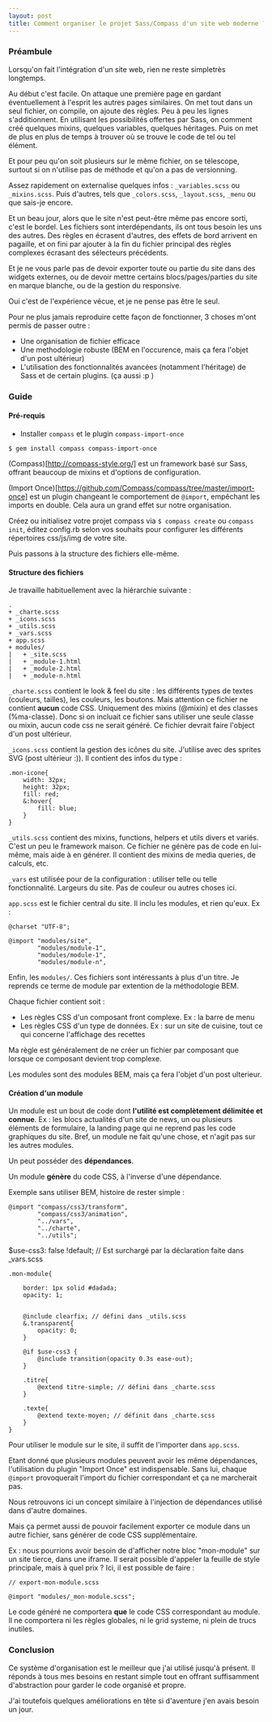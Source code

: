 ```yaml
---
layout: post
title: Comment organiser le projet Sass/Compass d'un site web moderne ?
---
```


### Préambule

Lorsqu'on fait l'intégration d'un site web, rien ne reste simpletrès longtemps.

Au début c'est facile. On attaque une première page en gardant éventuellement à l'esprit les autres pages similaires. On met tout dans un seul fichier, on compile, on ajoute des règles. Peu à peu les lignes s'additionnent. En utilisant les possibilités offertes par Sass, on comment créé quelques mixins, quelques variables, quelques héritages. Puis on met de plus en plus de temps à trouver où se trouve le code de tel ou tel élément.

Et pour peu qu'on soit plusieurs sur le même fichier, on se télescope, surtout si on n'utilise pas de méthode et qu'on a pas de versionning.

Assez rapidement on externalise quelques infos : ``_variables.scss`` ou ``_mixins.scss``. Puis d'autres, tels que ``_colors.scss``, ``_layout.scss``, ``_menu`` ou que sais-je encore.

Et un beau jour, alors que le site n'est peut-être même pas encore sorti, c'est le bordel. Les fichiers sont interdépendants, ils ont tous besoin les uns des autres. Des règles en écrasent d'autres, des effets de bord arrivent en pagaille, et on fini par ajouter à la fin du fichier principal des règles complexes écrasant des sélecteurs précédents.

Et je ne vous parle pas de devoir exporter toute ou partie du site dans des widgets externes, ou de devoir mettre certains blocs/pages/parties du site en marque blanche, ou de la gestion du responsive.

Oui c'est de l'expérience vécue, et je ne pense pas être le seul.

Pour ne plus jamais reproduire cette façon de fonctionner, 3 choses m'ont permis de passer outre :

- Une organisation de fichier efficace
- Une methodologie robuste (BEM en l'occurence, mais ça fera l'objet d'un post ultérieur)
- L'utilisation des fonctionnalités avancées (notamment l'héritage) de Sass et de certain plugins. (ça aussi :p )


### Guide


#### Pré-requis

- Installer ``compass`` et le plugin ``compass-import-once``

```$ gem install compass compass-import-once```
    

(Compass)[http://compass-style.org/] est un framework basé sur Sass, offrant beaucoup de mixins et d'options de configuration.

(Import Once)[https://github.com/Compass/compass/tree/master/import-once] est un plugin changeant le comportement de ``@import``, empêchant les imports en double. Cela aura un grand effet sur notre organisation.

Créez ou initialisez votre projet compass via ``$ compass create`` ou ``compass init``, éditez config.rb selon vos souhaits pour configurer les différents répertoires css/js/img de votre site.

Puis passons à la structure des fichiers elle-même.

#### Structure des fichiers

Je travaille habituellement avec la hiérarchie suivante :

    .
    + _charte.scss
    + _icons.scss
    + _utils.scss
    + _vars.scss
    + app.scss
    + modules/
    |   + _site.scss
    |   + _module-1.html
    |   + _module-2.html
    |   + _module-n.html


``_charte.scss`` contient le look & feel du site : les différents types de textes (couleurs, tailles), les couleurs, les boutons. Mais attention ce fichier ne contient **aucun** code CSS. Uniquement des mixins (@mixin) et des classes (%ma-classe). Donc si on incluait ce fichier sans utiliser une seule classe ou mixin, aucun code css ne serait généré. Ce fichier devrait faire l'object d'un post ultérieur.

``_icons.scss`` contient la gestion des icônes du site. J'utilise avec des sprites SVG (post ultérieur :)). Il contient des infos du type :

    .mon-icone{
        width: 32px;
        height: 32px;
        fill: red;
        &:hover{
            fill: blue;
        }
    }

``_utils.scss`` contient des mixins, functions, helpers et utils divers et variés. C'est un peu le framework maison. Ce fichier ne génère pas de code en lui-même, mais aide à en générer. Il contient des mixins de media queries, de calculs, etc.

``_vars`` est utilisée pour de la configuration : utiliser telle ou telle fonctionnalité. Largeurs du site. Pas de couleur ou autres choses ici.

``app.scss`` est le fichier central du site. Il inclu les modules, et rien qu'eux. Ex : 


    @charset "UTF-8";

    @import "modules/site",
            "modules/module-1",
            "modules/module-1",
            "modules/module-n",


Enfin, les ``modules/``. Ces fichiers sont intéressants à plus d'un titre. Je reprends ce terme de module par extention de la méthodologie BEM.

Chaque fichier contient soit :

* Les règles CSS d'un composant front complexe. Ex : la barre de menu
* Les règles CSS d'un type de données. Ex : sur un site de cuisine, tout ce qui concerne l'affichage des recettes

Ma règle est généralement de ne créer un fichier par composant que lorsque ce composant devient trop complexe.

Les modules sont des modules BEM, mais ça fera l'objet d'un post ulterieur.

#### Création d'un module

Un module est un bout de code dont **l'utilité est complètement délimitée et connue**. Ex : les blocs actualités d'un site de news, un ou plusieurs éléments de formulaire, la landing page qui ne reprend pas les code graphiques du site. Bref, un module ne fait qu'une chose, et n'agit pas sur les autres modules.

Un peut posséder des **dépendances**.

Un module **génère** du code CSS, à l'inverse d'une dépendance.

Exemple sans utiliser BEM, histoire de rester simple :


    @import "compass/css3/transform",
            "compass/css3/animation",
            "../vars",
            "../charte",
            "../utils";

$use-css3: false !default; // Est surchargé par la déclaration faite dans _vars.scss

    .mon-module{
    
        border: 1px solid #dadada;
        opacity: 1;
        
        
        @include clearfix; // défini dans _utils.scss
        &.transparent{
            opacity: 0;
        }
    
        @if $use-css3 {
            @include transition(opacity 0.3s ease-out);
        }
    
        .titre{
            @extend titre-simple; // défini dans _charte.scss
        }
        
        .texte{
            @extend texte-moyen; // définit dans _charte.scss
        }
    }

Pour utiliser le module sur le site, il suffit de l'importer dans ``app.scss``.

Etant donné que plusieurs modules peuvent avoir les même dépendances, l'utilisation du plugin "Import Once" est indispensable. Sans lui, chaque ``@import`` provoquerait l'import du fichier correspondant et ça ne marcherait pas.

Nous retrouvons ici un concept similaire à l'injection de dépendances utilisé dans d'autre domaines.

Mais ça permet aussi de pouvoir facilement exporter ce module dans un autre fichier, sans générer de code CSS supplémentaire.

Ex : nous pourrions avoir besoin de d'afficher notre bloc "mon-module" sur un site tierce, dans une iframe. Il serait possible d'appeler la feuille de style principale, mais à quel prix ? Ici, il est possible de faire :

    // export-mon-module.scss
    
    @import "modules/_mon-module.scss";

Le code généré ne comportera **que** le code CSS correspondant au module. Il ne comportera ni les règles globales, ni le grid systeme, ni plein de trucs inutiles.

### Conclusion

Ce système d'organisation est le meilleur que j'ai utilisé jusqu'à présent. Il réponds à tous mes besoins en restant simple tout en offrant suffisamment d'abstraction pour garder le code organisé et propre.

J'ai toutefois quelques améliorations en tête si d'aventure j'en avais besoin un jour.
